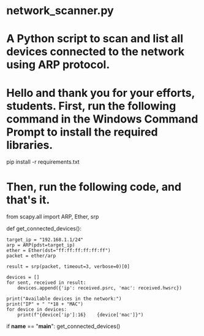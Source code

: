 # network_scanner.py
# A Python script to scan and list all devices connected to the network using ARP protocol.

# Hello and thank you for your efforts, students. First, run the following command in the Windows Command Prompt to install the required libraries.

pip install -r requirements.txt

# Then, run the following code, and that's it.

from scapy.all import ARP, Ether, srp

def get_connected_devices():

    target_ip = "192.168.1.1/24"
    arp = ARP(pdst=target_ip)
    ether = Ether(dst="ff:ff:ff:ff:ff:ff")
    packet = ether/arp

    result = srp(packet, timeout=3, verbose=0)[0]

    devices = []
    for sent, received in result:
        devices.append({'ip': received.psrc, 'mac': received.hwsrc})

    print("Available devices in the network:")
    print("IP" + " "*18 + "MAC")
    for device in devices:
        print(f"{device['ip']:16}    {device['mac']}")

if __name__ == "__main__":
    get_connected_devices()
